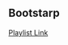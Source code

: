 ## Bootstarp

[Playlist Link](https://youtube.com/playlist?list=PLnD96kXp-_pMJp3stPetkN76AJ2mmeah7) 